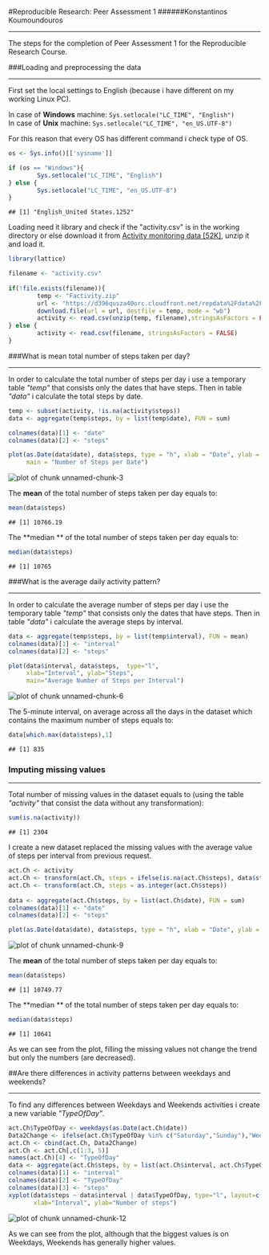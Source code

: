 #Reproducible Research: Peer Assessment 1 
######Konstantinos Koumoundouros
___

The steps for the completion of Peer Assessment 1 for the Reproducible Research Course.


###Loading and preprocessing the data
___

First set the local settings to English (because i have different on my working Linux PC).  

In case of **Windows** machine: ```Sys.setlocale("LC_TIME", "English")```  
In case of **Unix** machine: ```Sys.setlocale("LC_TIME", "en_US.UTF-8")```  

For this reason that every OS has different command i check type of OS.

```r
os <- Sys.info()[['sysname']]

if (os == "Windows"){
        Sys.setlocale("LC_TIME", "English") 
} else {
        Sys.setlocale("LC_TIME", "en_US.UTF-8")
}
```

```
## [1] "English_United States.1252"
```

Loading need it library and check if the "activity.csv" is in the working directory or else download it from [Activity monitoring data [52K]](https://d396qusza40orc.cloudfront.net/repdata%2Fdata%2Factivity.zip), unzip it and load it.   


```r
library(lattice)

filename <- "activity.csv"
        
if(!file.exists(filename)){
        temp <- "Factivity.zip"
        url <- "https://d396qusza40orc.cloudfront.net/repdata%2Fdata%2Factivity.zip"
        download.file(url = url, destfile = temp, mode = "wb")
        activity <- read.csv(unzip(temp, filename),stringsAsFactors = FALSE)
} else {
        activity <- read.csv(filename, stringsAsFactors = FALSE)
}
```


###What is mean total number of steps taken per day?
___
In order to calculate the total number of steps per day i use a temporary table *"temp"* that consists only the dates that have steps. Then in table *"data"* i calculate the total steps by date. 


```r
temp <- subset(activity, !is.na(activity$steps))
data <- aggregate(temp$steps, by = list(temp$date), FUN = sum)

colnames(data)[1] <- "date"
colnames(data)[2] <- "steps"

plot(as.Date(data$date), data$steps, type = "h", xlab = "Date", ylab = "Steps",
     main = "Number of Steps per Date")
```

![plot of chunk unnamed-chunk-3](figure/unnamed-chunk-3-1.png) 

The **mean** of the total number of steps taken per day equals to:

```r
mean(data$steps)
```

```
## [1] 10766.19
```

The **median ** of the total number of steps taken per day equals to:

```r
median(data$steps)
```

```
## [1] 10765
```


###What is the average daily activity pattern?
___
In order to calculate the average number of steps per day i use the temporary table *"temp"* that consists only the dates that have steps. Then in table *"data"* i calculate the average steps by interval. 

```r
data <- aggregate(temp$steps, by = list(temp$interval), FUN = mean)
colnames(data)[1] <- "interval"
colnames(data)[2] <- "steps"

plot(data$interval, data$steps,  type="l",
     xlab="Interval", ylab="Steps",
     main="Average Number of Steps per Interval")
```

![plot of chunk unnamed-chunk-6](figure/unnamed-chunk-6-1.png) 

The 5-minute interval, on average across all the days in the dataset which contains the maximum number of steps equals to:    

```r
data[which.max(data$steps),1]
```

```
## [1] 835
```


### Imputing missing values
___
Total number of missing values in the dataset equals to (using the table *"activity"* that consist the data without any transformation):

```r
sum(is.na(activity))
```

```
## [1] 2304
```

I create a new dataset replaced the missing values with the average value of steps per interval from previous request.

```r
act.Ch <- activity
act.Ch <- transform(act.Ch, steps = ifelse(is.na(act.Ch$steps), data$steps[match(act.Ch$interval, data$interval)], act.Ch$steps))
act.Ch <- transform(act.Ch, steps = as.integer(act.Ch$steps))
        
data <- aggregate(act.Ch$steps, by = list(act.Ch$date), FUN = sum)
colnames(data)[1] <- "date"
colnames(data)[2] <- "steps"

plot(as.Date(data$date), data$steps, type = "h", xlab = "Date", ylab = "Steps")
```

![plot of chunk unnamed-chunk-9](figure/unnamed-chunk-9-1.png) 

The **mean** of the total number of steps taken per day equals to:

```r
mean(data$steps)
```

```
## [1] 10749.77
```

The **median ** of the total number of steps taken per day equals to:

```r
median(data$steps)
```

```
## [1] 10641
```

As we can see from the plot, filling the missing values not change the trend but only the numbers (are decreased).


##Are there differences in activity patterns between weekdays and weekends?
___
To find any differences between Weekdays and Weekends activities i create a new variable *"TypeOfDay"*.

```r
act.Ch$TypeOfDay <- weekdays(as.Date(act.Ch$date))
Data2Change <- ifelse(act.Ch$TypeOfDay %in% c("Saturday","Sunday"),"Weekend","Weekday")
act.Ch <- cbind(act.Ch, Data2Change)
act.Ch <- act.Ch[,c(1:3, 5)]
names(act.Ch)[4] <- "TypeOfDay"
data <- aggregate(act.Ch$steps, by = list(act.Ch$interval, act.Ch$TypeOfDay ), FUN = mean)
colnames(data)[1] <- "interval"
colnames(data)[2] <- "TypeOfDay"
colnames(data)[3] <- "steps"
xyplot(data$steps ~ data$interval | data$TypeOfDay, type="l", layout=c(1,2),
       xlab="Interval", ylab="Number of steps")
```

![plot of chunk unnamed-chunk-12](figure/unnamed-chunk-12-1.png) 

As we can see from the plot, although that the biggest values is on Weekdays, Weekends has generally higher values.
